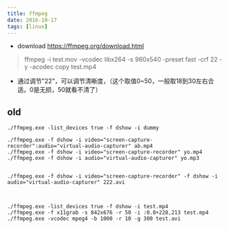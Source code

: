 ```yaml
---
title: ffmpeg
date: 2016-10-17
tags: [linux]
---
```


- download https://ffmpeg.org/download.html

> ffmpeg -i test.mov -vcodec libx264 -s 960x540 -preset fast -crf 22 -y -acodec copy test.mp4

- 通过调节"22"，可以调节清晰度，（这个取值0~50，一般取18到30左右合适。0是无损，50就看不清了）


## old

```shell
./ffmpeg.exe -list_devices true -f dshow -i dummy

./ffmpeg.exe -f dshow -i video="screen-capture-recorder":audio="virtual-audio-capturer" ab.mp4
./ffmpeg.exe -f dshow -i video="screen-capture-recorder" yo.mp4
./ffmpeg.exe -f dshow -i audio="virtual-audio-capturer" yo.mp3


./ffmpeg.exe -f dshow -i video="screen-capture-recorder" -f dshow -i audio="virtual-audio-capturer" 222.avi



./ffmpeg.exe -list_devices true -f dshow -i test.mp4
./ffmpeg.exe -f x11grab -s 842x676 -r 50 -i :0.0+228,213 test.mp4
./ffmpeg.exe -vcodec mpeg4 -b 1000 -r 10 -g 300 test.avi
```
